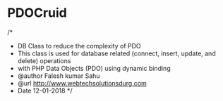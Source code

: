 # PDOCruid

/*
 * DB Class to reduce the complexity of PDO
 * This class is used for database related (connect, insert, update, and delete) operations
 * with PHP Data Objects (PDO) using dynamic binding
 * @author    Falesh kumar Sahu
 * @url       http://www.webtechsolutionsdurg.com
 * Date 12-01-2018
 */